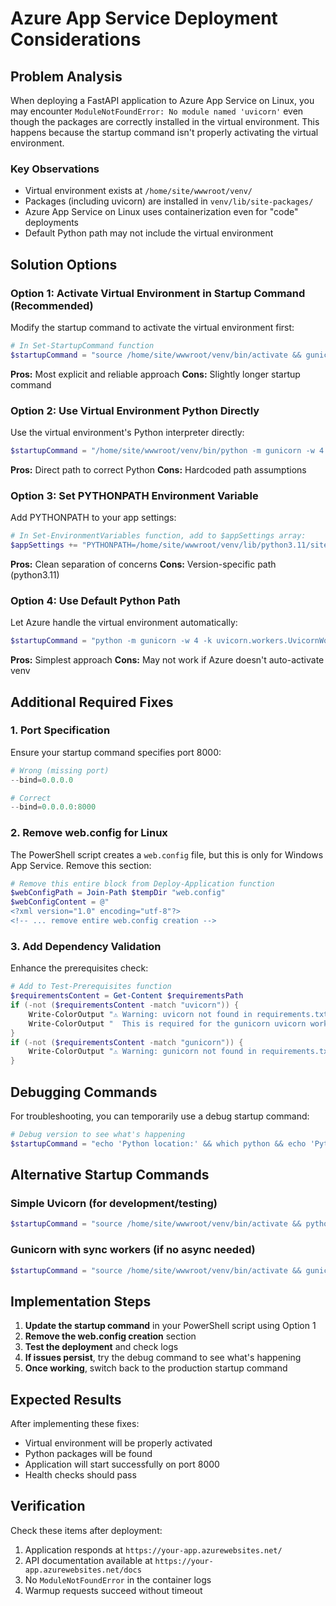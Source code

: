 # Azure App Service Deployment Considerations

## Problem Analysis

When deploying a FastAPI application to Azure App Service on Linux, you may encounter `ModuleNotFoundError: No module named 'uvicorn'` even though the packages are correctly installed in the virtual environment. This happens because the startup command isn't properly activating the virtual environment.

### Key Observations
- Virtual environment exists at `/home/site/wwwroot/venv/`
- Packages (including uvicorn) are installed in `venv/lib/site-packages/`
- Azure App Service on Linux uses containerization even for "code" deployments
- Default Python path may not include the virtual environment

## Solution Options

### Option 1: Activate Virtual Environment in Startup Command (Recommended)

Modify the startup command to activate the virtual environment first:

```powershell
# In Set-StartupCommand function
$startupCommand = "source /home/site/wwwroot/venv/bin/activate && gunicorn -w 4 -k uvicorn.workers.UvicornWorker app.main:app --bind=0.0.0.0:8000 --timeout 600"
```

**Pros:** Most explicit and reliable approach
**Cons:** Slightly longer startup command

### Option 2: Use Virtual Environment Python Directly

Use the virtual environment's Python interpreter directly:

```powershell
$startupCommand = "/home/site/wwwroot/venv/bin/python -m gunicorn -w 4 -k uvicorn.workers.UvicornWorker app.main:app --bind=0.0.0.0:8000 --timeout 600"
```

**Pros:** Direct path to correct Python
**Cons:** Hardcoded path assumptions

### Option 3: Set PYTHONPATH Environment Variable

Add PYTHONPATH to your app settings:

```powershell
# In Set-EnvironmentVariables function, add to $appSettings array:
$appSettings += "PYTHONPATH=/home/site/wwwroot/venv/lib/python3.11/site-packages"
```

**Pros:** Clean separation of concerns
**Cons:** Version-specific path (python3.11)

### Option 4: Use Default Python Path

Let Azure handle the virtual environment automatically:

```powershell
$startupCommand = "python -m gunicorn -w 4 -k uvicorn.workers.UvicornWorker app.main:app --bind=0.0.0.0:8000 --timeout 600"
```

**Pros:** Simplest approach
**Cons:** May not work if Azure doesn't auto-activate venv

## Additional Required Fixes

### 1. Port Specification
Ensure your startup command specifies port 8000:

```powershell
# Wrong (missing port)
--bind=0.0.0.0

# Correct
--bind=0.0.0.0:8000
```

### 2. Remove web.config for Linux
The PowerShell script creates a `web.config` file, but this is only for Windows App Service. Remove this section:

```powershell
# Remove this entire block from Deploy-Application function
$webConfigPath = Join-Path $tempDir "web.config"
$webConfigContent = @"
<?xml version="1.0" encoding="utf-8"?>
<!-- ... remove entire web.config creation -->
```

### 3. Add Dependency Validation
Enhance the prerequisites check:

```powershell
# Add to Test-Prerequisites function
$requirementsContent = Get-Content $requirementsPath
if (-not ($requirementsContent -match "uvicorn")) {
    Write-ColorOutput "⚠ Warning: uvicorn not found in requirements.txt" "Yellow"
    Write-ColorOutput "  This is required for the gunicorn uvicorn worker" "Yellow"
}
if (-not ($requirementsContent -match "gunicorn")) {
    Write-ColorOutput "⚠ Warning: gunicorn not found in requirements.txt" "Yellow"
}
```

## Debugging Commands

For troubleshooting, you can temporarily use a debug startup command:

```powershell
# Debug version to see what's happening
$startupCommand = "echo 'Python location:' && which python && echo 'Python version:' && python --version && echo 'Installed packages:' && pip list | grep -E '(uvicorn|gunicorn|fastapi)' && echo 'Starting app...' && source /home/site/wwwroot/venv/bin/activate && gunicorn -w 4 -k uvicorn.workers.UvicornWorker app.main:app --bind=0.0.0.0:8000 --timeout 600"
```

## Alternative Startup Commands

### Simple Uvicorn (for development/testing)
```powershell
$startupCommand = "source /home/site/wwwroot/venv/bin/activate && python -m uvicorn app.main:app --host 0.0.0.0 --port 8000"
```

### Gunicorn with sync workers (if no async needed)
```powershell
$startupCommand = "source /home/site/wwwroot/venv/bin/activate && gunicorn -w 4 -b 0.0.0.0:8000 app.main:app --timeout 600"
```

## Implementation Steps

1. **Update the startup command** in your PowerShell script using Option 1
2. **Remove the web.config creation** section
3. **Test the deployment** and check logs
4. **If issues persist**, try the debug command to see what's happening
5. **Once working**, switch back to the production startup command

## Expected Results

After implementing these fixes:
- Virtual environment will be properly activated
- Python packages will be found
- Application will start successfully on port 8000
- Health checks should pass

## Verification

Check these items after deployment:
1. Application responds at `https://your-app.azurewebsites.net/`
2. API documentation available at `https://your-app.azurewebsites.net/docs`
3. No `ModuleNotFoundError` in the container logs
4. Warmup requests succeed without timeout
